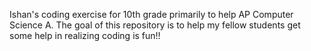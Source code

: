 Ishan's coding exercise for 10th grade primarily to help AP Computer Science A.
The goal of this repository is to help my fellow students get some help in 
realizing coding is fun!!


